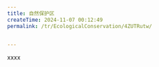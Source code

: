 ```yaml
---
title: 自然保护区
createTime: 2024-11-07 00:12:49
permalink: /tr/EcologicalConservation/4ZUTRutw/


---
```


xxxx